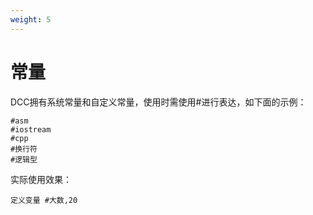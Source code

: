 ```yaml
---
weight: 5
---
```


# 常量

DCC拥有系统常量和自定义常量，使用时需使用\#进行表达，如下面的示例：

```DCC
#asm
#iostream
#cpp
#换行符
#逻辑型
```

实际使用效果：

```DCC
定义变量 #大数,20
```
